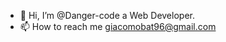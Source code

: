 - 👋 Hi, I’m @Danger-code a Web Developer.
- 📫 How to reach me giacomobat96@gmail.com

<!---
Danger-code/Danger-code is a ✨ special ✨ repository because its `README.md` (this file) appears on your GitHub profile.
You can click the Preview link to take a look at your changes.
--->
